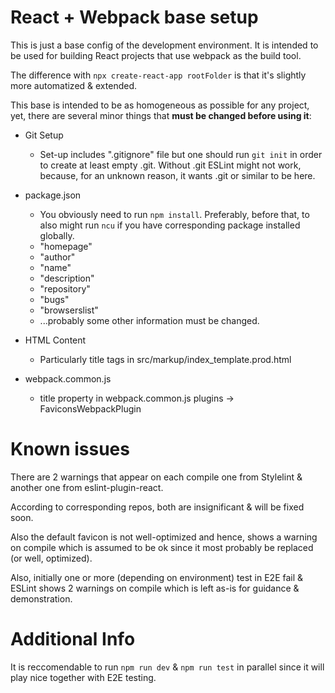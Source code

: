 # React + Webpack base setup

This is just a base config of the development environment. It is intended to be used for building React projects that use webpack as the build tool.

The difference with `npx create-react-app rootFolder` is that it's slightly more automatized & extended.

This base is intended to be as homogeneous as possible for any project, yet, there are several minor things that **must be changed before using it**:

+ Git Setup

  - Set-up includes ".gitignore" file but one should run `git init` in order to create at least empty .git. Without .git ESLint might not work, because, for an unknown reason, it wants .git or similar to be here.

+ package.json
  - You obviously need to run `npm install`. Preferably, before that, to also might run `ncu` if you have corresponding package installed globally.
  - "homepage"
  - "author"
  - "name"
  - "description"
  - "repository"
  - "bugs"
  - "browserslist"
  - ...probably some other information must be changed.

+ HTML Content
  - Particularly title tags in src/markup/index_template.prod.html

+ webpack.common.js
  - title property in webpack.common.js plugins -> FaviconsWebpackPlugin

# Known issues
There are 2 warnings that appear on each compile one from Stylelint & another one from eslint-plugin-react.

According to corresponding repos, both are insignificant & will be fixed soon.

Also the default favicon is not well-optimized and hence, shows a warning on compile which is assumed to be ok since it most probably be replaced (or well, optimized).

Also, initially one or more (depending on environment) test in E2E fail & ESLint shows 2 warnings on compile which is left as-is for guidance & demonstration.

# Additional Info

It is reccomendable to run `npm run dev` & `npm run test` in parallel since it will play nice together with E2E testing.

